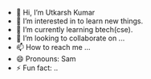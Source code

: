 - 👋 Hi, I’m Utkarsh Kumar
- 👀 I’m interested in to learn new things.
- 🌱 I’m currently learning btech(cse).
- 💞️ I’m looking to collaborate on ...
- 📫 How to reach me ...
- 😄 Pronouns: Sam
- ⚡ Fun fact: ..

<!---
utkarsh9709/utkarsh9709 is a ✨ special ✨ repository because its `README.md` (this file) appears on your GitHub profile.
You can click the Preview link to take a look at your changes.
--->
